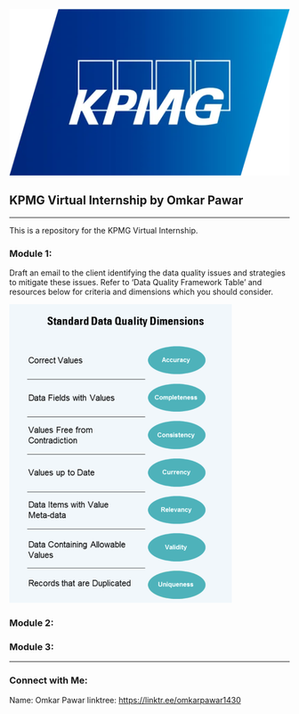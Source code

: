 ![Alt text](Data/image.png)

## KPMG Virtual Internship by Omkar Pawar
----

This is a repository for the KPMG Virtual Internship. 

### Module 1:
Draft an email to the client identifying the data quality issues and strategies to mitigate these issues. Refer to ‘Data Quality Framework Table’ and resources below for criteria and dimensions which you should consider.

<img src="Data/standard data quality dim.png" alt="Alt text" width="400"/>

### Module 2:



### Module 3:

----
### Connect with Me: 

Name: Omkar Pawar
linktree: https://linktr.ee/omkarpawar1430